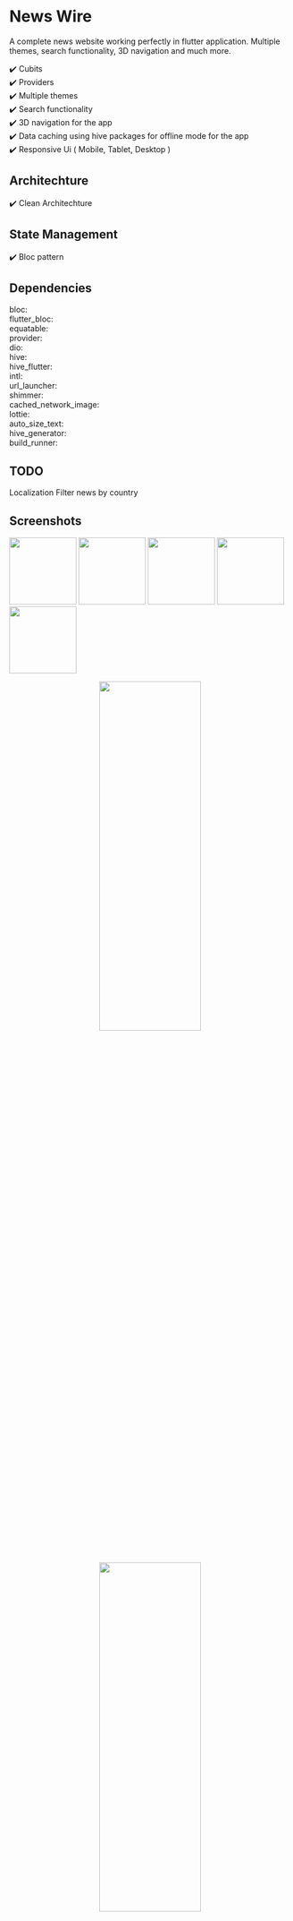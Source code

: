 # News Wire
A complete news website working perfectly in flutter application. Multiple themes, search functionality, 3D navigation and much more.

✔️ Cubits <br />
✔️ Providers <br />
✔️ Multiple themes<br />
✔️ Search functionality <br />
✔️ 3D navigation for the app <br />
✔️ Data caching using hive packages for offline mode for the app<br />
✔️ Responsive Ui ( Mobile, Tablet, Desktop ) <br />

## Architechture
✔️ Clean Architechture <br />

## State Management
✔️ Bloc pattern <br />

## Dependencies 
bloc:       
flutter_bloc:       
equatable:      
provider:       
dio:        
hive:       
hive_flutter:       
intl:       
url_launcher:       
shimmer:        
cached_network_image:       
lottie:     
auto_size_text:     
hive_generator:     
build_runner:       

## TODO
 Localization
 Filter news by country

## Screenshots

<p float="left">
  <img src="https://github.com/mo7amedaliEbaid/inform-me/blob/f0251854616c60bbbb8058d6c83297e23c95f9fd/informme_screenshots/1.jpg" width="120" />
  <img src="https://github.com/mo7amedaliEbaid/inform-me/blob/f0251854616c60bbbb8058d6c83297e23c95f9fd/informme_screenshots/2.jpg" width="120" /> 
  <img src="https://github.com/mo7amedaliEbaid/inform-me/blob/f0251854616c60bbbb8058d6c83297e23c95f9fd/informme_screenshots/3.jpg" width="120" />
   <img src="https://github.com/mo7amedaliEbaid/inform-me/blob/f0251854616c60bbbb8058d6c83297e23c95f9fd/informme_screenshots/4.jpg" width="120" />
   <img src="https://github.com/mo7amedaliEbaid/inform-me/blob/f0251854616c60bbbb8058d6c83297e23c95f9fd/informme_screenshots/5.jpg" width="120" />
</p>
<p align="center">
  <img width=60%
  height=40%
  src="https://github.com/mo7amedaliEbaid/inform-me/blob/f0251854616c60bbbb8058d6c83297e23c95f9fd/informme_screenshots/web1.png">
</p>

<p align="center">
  <img width=60%
  height=40%
  src="https://github.com/mo7amedaliEbaid/inform-me/blob/f0251854616c60bbbb8058d6c83297e23c95f9fd/informme_screenshots/web2.png">
</p>


<p align="center">
  <img width=60%
  height=40%
  src="https://github.com/mo7amedaliEbaid/inform-me/blob/f0251854616c60bbbb8058d6c83297e23c95f9fd/informme_screenshots/web3.png">
</p>


<p align="center">
  <img width=40%
  height=40%
  src="https://github.com/mo7amedaliEbaid/inform-me/blob/f0251854616c60bbbb8058d6c83297e23c95f9fd/informme_screenshots/web4.png">
</p>


<p align="center">
  <img width=40%
  height=40%
  src="https://github.com/mo7amedaliEbaid/inform-me/blob/f0251854616c60bbbb8058d6c83297e23c95f9fd/informme_screenshots/web5.png">
</p>


